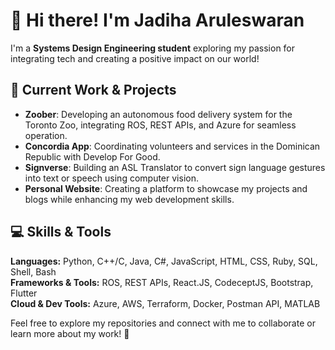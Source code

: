 # 👋 Hi there! I'm Jadiha Aruleswaran  
I'm a **Systems Design Engineering student** exploring my passion for integrating tech and creating a positive impact on our world!

## 🌟 Current Work & Projects  
- **Zoober**: Developing an autonomous food delivery system for the Toronto Zoo, integrating ROS, REST APIs, and Azure for seamless operation.  
- **Concordia App**: Coordinating volunteers and services in the Dominican Republic with Develop For Good.  
- **Signverse**: Building an ASL Translator to convert sign language gestures into text or speech using computer vision.  
- **Personal Website**: Creating a platform to showcase my projects and blogs while enhancing my web development skills.  

## 💻 Skills & Tools  
**Languages:** Python, C++/C, Java, C#, JavaScript, HTML, CSS, Ruby, SQL, Shell, Bash  
**Frameworks & Tools:** ROS, REST APIs, React.JS, CodeceptJS, Bootstrap, Flutter  
**Cloud & Dev Tools:** Azure, AWS, Terraform, Docker, Postman API, MATLAB  

Feel free to explore my repositories and connect with me to collaborate or learn more about my work! 🚀


<!--
**jadiha/jadiha** is a ✨ _special_ ✨ repository because its `README.md` (this file) appears on your GitHub profile.

Here are some ideas to get you started:

- 🔭 I’m currently working on ...
- 🌱 I’m currently learning ...
- 👯 I’m looking to collaborate on ...
- 🤔 I’m looking for help with ...
- 💬 Ask me about ...
- 📫 How to reach me: ...
- 😄 Pronouns: ...
- ⚡ Fun fact: ...
-->
